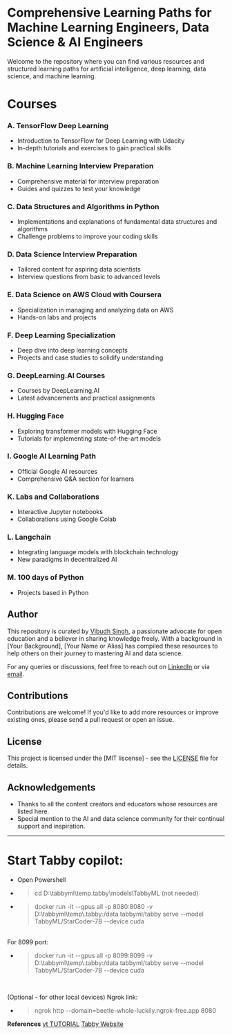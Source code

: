 # Comprehensive Learning Paths for Machine Learning Engineers, Data Science & AI Engineers

Welcome to the repository where you can find various resources and structured learning paths for artificial intelligence, deep learning, data science, and machine learning.

# Courses

### A. TensorFlow Deep Learning
- Introduction to TensorFlow for Deep Learning with Udacity
- In-depth tutorials and exercises to gain practical skills

### B. Machine Learning Interview Preparation
- Comprehensive material for interview preparation
- Guides and quizzes to test your knowledge

### C. Data Structures and Algorithms in Python
- Implementations and explanations of fundamental data structures and algorithms
- Challenge problems to improve your coding skills

### D. Data Science Interview Preparation
- Tailored content for aspiring data scientists
- Interview questions from basic to advanced levels

### E. Data Science on AWS Cloud with Coursera
- Specialization in managing and analyzing data on AWS
- Hands-on labs and projects

### F. Deep Learning Specialization
- Deep dive into deep learning concepts
- Projects and case studies to solidify understanding

### G. DeepLearning.AI Courses
- Courses by DeepLearning.AI
- Latest advancements and practical assignments

### H. Hugging Face
- Exploring transformer models with Hugging Face
- Tutorials for implementing state-of-the-art models

### I. Google AI Learning Path
- Official Google AI resources
- Comprehensive Q&A section for learners

### K. Labs and Collaborations
- Interactive Jupyter notebooks
- Collaborations using Google Colab

### L. Langchain
- Integrating language models with blockchain technology
- New paradigms in decentralized AI

### M. 100 days of Python
- Projects based in Python

## Author

This repository is curated by [Vibudh Singh](https://www.linkedin.com/in/vibudh/), a passionate advocate for open education and a believer in sharing knowledge freely. With a background in [Your Background], [Your Name or Alias] has compiled these resources to help others on their journey to mastering AI and data science.

For any queries or discussions, feel free to reach out on [LinkedIn](https://www.linkedin.com/in/vibudh/) or via [email](ivibudh@gmail.com).

## Contributions

Contributions are welcome! If you'd like to add more resources or improve existing ones, please send a pull request or open an issue.

## License

This project is licensed under the [MIT liscense] - see the [LICENSE](LICENSE) file for details.

## Acknowledgements

- Thanks to all the content creators and educators whose resources are listed here.
- Special mention to the AI and data science community for their continual support and inspiration.


<hr>

# Start Tabby copilot:

- Open Powershell
- > cd D:\tabbyml\temp\.tabby\models\TabbyML (not needed)
- > docker run -it --gpus all -p 8080:8080 -v D:\tabbyml\temp\\.tabby:/data tabbyml/tabby serve --model TabbyML/StarCoder-7B --device cuda

<br>
For 8099 port: 

- > docker run -it --gpus all -p 8099:8099 -v D:\tabbyml\temp\\.tabby:/data tabbyml/tabby serve --model TabbyML/StarCoder-7B --device cuda
<br>

(Optional - for other local devices) Ngrok link:

- > ngrok http --domain=beetle-whole-luckily.ngrok-free.app 8080


**References**
[yt TUTORIAL](https://www.youtube.com/watch?v=r5FmNT32BK8&t=568s)
[Tabby Website](https://tabby.tabbyml.com/docs/getting-started)
